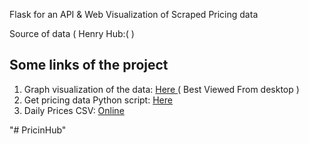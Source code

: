 Flask for an API & Web Visualization of Scraped Pricing data

Source of data ( Henry Hub:( )

## Some links of the project
1. Graph visualization of the data: <a href="https://pricinhub.herokuapp.com/" target="_blank"> Here </a> ( Best Viewed From desktop )
2. Get pricing data Python script: <a href="https://github.com/Henry-Asante/PricinHub/blob/master/getGasPrices.py" target="_blank"> Here </a>
2. Daily Prices CSV: <a href="https://pricinhub.herokuapp.com/static/henry_hub_natural_gas_daily_prices.csv" target="_blank"> Online </a>



<!---
### If your reading this
Parts of the code can be optimized cutting processing time to 50% less using techniques such as multithreading etc, and some of pythons latest features, some bringing processing time to O(1).

If interested, you can take this code and optimize it as a challenge.
--->
"# PricinHub" 
